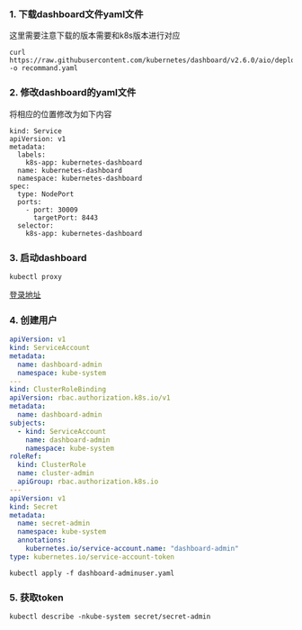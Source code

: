 ### 1. 下载dashboard文件yaml文件

这里需要注意下载的版本需要和k8s版本进行对应

```shell
curl https://raw.githubusercontent.com/kubernetes/dashboard/v2.6.0/aio/deploy/recommended.yaml -o recommand.yaml
```

### 2. 修改dashboard的yaml文件

将相应的位置修改为如下内容

```text
kind: Service
apiVersion: v1
metadata:
  labels:
    k8s-app: kubernetes-dashboard
  name: kubernetes-dashboard
  namespace: kubernetes-dashboard
spec:
  type: NodePort
  ports:
    - port: 30009
      targetPort: 8443
  selector:
    k8s-app: kubernetes-dashboard
```

### 3. 启动dashboard

```shell
kubectl proxy
```
[登录地址](http://localhost:8001/api/v1/namespaces/kubernetes-dashboard/services/https:kubernetes-dashboard:/proxy/#/login)

### 4. 创建用户

```yaml
apiVersion: v1
kind: ServiceAccount
metadata:
  name: dashboard-admin
  namespace: kube-system
---
kind: ClusterRoleBinding
apiVersion: rbac.authorization.k8s.io/v1
metadata:
  name: dashboard-admin
subjects:
  - kind: ServiceAccount
    name: dashboard-admin
    namespace: kube-system
roleRef:
  kind: ClusterRole
  name: cluster-admin
  apiGroup: rbac.authorization.k8s.io
---
apiVersion: v1
kind: Secret
metadata:
  name: secret-admin
  namespace: kube-system
  annotations:
    kubernetes.io/service-account.name: "dashboard-admin"
type: kubernetes.io/service-account-token
```

```shell
kubectl apply -f dashboard-adminuser.yaml
```

### 5. 获取token

```shell
kubectl describe -nkube-system secret/secret-admin
```
